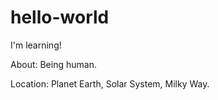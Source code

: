 # hello-world
I'm learning! 

About: Being human.

Location: Planet Earth, Solar System, Milky Way.
